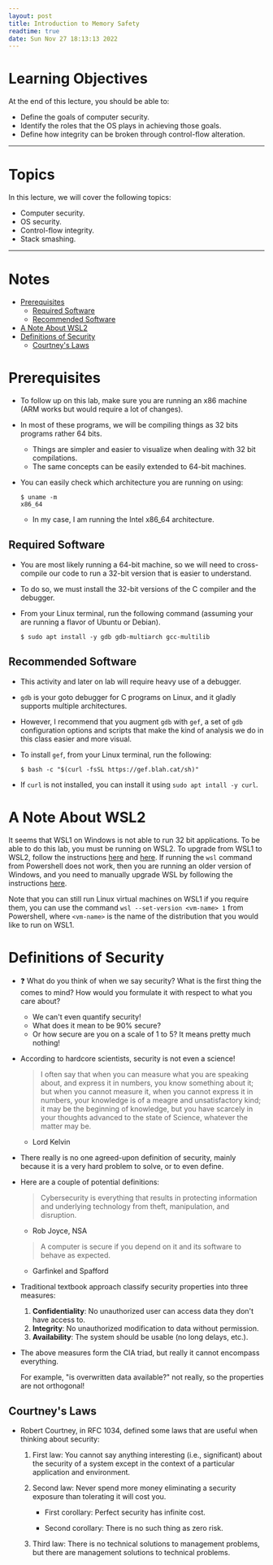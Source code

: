 ```yaml
---
layout: post
title: Introduction to Memory Safety
readtime: true
date: Sun Nov 27 18:13:13 2022 
---
```


# Learning Objectives

At the end of this lecture, you should be able to:

- Define the goals of computer security.
- Identify the roles that the OS plays in achieving those goals.
- Define how integrity can be broken through control-flow alteration.

---

# Topics

In this lecture, we will cover the following topics:

- Computer security.
- OS security.
- Control-flow integrity.
- Stack smashing.

---

# Notes

<!-- vim-markdown-toc GFM -->

* [Prerequisites](#prerequisites)
  * [Required Software](#required-software)
  * [Recommended Software](#recommended-software)
* [A Note About WSL2](#a-note-about-wsl2)
* [Definitions of Security](#definitions-of-security)
  * [Courtney's Laws](#courtneys-laws)

<!-- vim-markdown-toc -->

# Prerequisites

- To follow up on this lab, make sure you are running an x86 machine (ARM works
  but would require a lot of changes).
- In most of these programs, we will be compiling things as 32 bits programs
  rather 64 bits. 
  - Things are simpler and easier to visualize when dealing with 32 bit
    compilations.
  - The same concepts can be easily extended to 64-bit machines.

- You can easily check which architecture you are running on using:
  
  ```shell
  $ uname -m
  x86_64
  ```
  - In my case, I am running the Intel x86_64 architecture.

## Required Software

- You are most likely running a 64-bit machine, so we will need to cross-compile
  our code to run a 32-bit version that is easier to understand.
- To do so, we must install the 32-bit versions of the C compiler and the
  debugger.

- From your Linux terminal, run the following command (assuming your are running
  a flavor of Ubuntu or Debian).
  
  ```shell
  $ sudo apt install -y gdb gdb-multiarch gcc-multilib
  ```

## Recommended Software

- This activity and later on lab will require heavy use of a debugger.
- `gdb` is your goto debugger for C programs on Linux, and it gladly supports
  multiple architectures.

- However, I recommend that you augment `gdb` with `gef`, a set of `gdb`
  configuration options and scripts that make the kind of analysis we do in this
  class easier and more visual.
- To install `gef`, from your Linux terminal, run the following:
  
  ```shell
  $ bash -c "$(curl -fsSL https://gef.blah.cat/sh)"
  ```

- If `curl` is not installed, you can install it using `sudo apt intall -y
  curl`.

# A Note About WSL2

It seems that WSL1 on Windows is not able to run 32 bit applications. To be able
to do this lab, you must be running on WSL2. To upgrade from WSL1 to WSL2,
follow the instructions
[here](https://dev.to/adityakanekar/upgrading-from-wsl1-to-wsl2-1fl9) and
[here](https://learn.microsoft.com/en-us/windows/wsl/install#change-the-default-linux-distribution-installed).
If running the `wsl` command from Powershell does not work, then you are running
an older version of Windows, and you need to manually upgrade WSL by following
the instructions
[here](https://learn.microsoft.com/en-us/windows/wsl/install-manual).

Note that you can still run Linux virtual machines on WSL1 if you require them,
you can use the command `wsl --set-version <vm-name> 1` from Powershell, where
`<vm-name>` is the name of the distribution that you would like to run on WSL1.

# Definitions of Security

- ❓ What do you think of when we say security? What is the first thing the
  comes to mind? How would you formulate it with respect to what you care about?
  - We can't even quantify security!
  - What does it mean to be 90% secure?
  - Or how secure are you on a scale of 1 to 5? It means pretty much nothing!

- According to hardcore scientists, security is not even a science!
  > I often say that when you can measure what you are speaking about, and
    express it in numbers, you know something about it; but when you cannot
    measure it, when you cannot express it in numbers, your knowledge is of a
    meagre and unsatisfactory kind; it may be the beginning of knowledge, but
    you have scarcely in your thoughts advanced to the state of Science,
    whatever the matter may be.
    - Lord Kelvin

- There really is no one agreed-upon definition of security, mainly because it
  is a very hard problem to solve, or to even define.

- Here are a couple of potential definitions:
  > Cybersecurity is everything that results in protecting information and
    underlying technology from theft, manipulation, and disruption.
    - Rob Joyce, NSA

  > A computer is secure if you depend on it and its software to behave as
    expected.
    - Garfinkel and Spafford

- Traditional textbook approach classify security properties into three
  measures: 
  1. __Confidentiality__: No unauthorized user can access data they don't have
     access to.
  2. __Integrity__: No unauthorized modification to data without permission.
  3. __Availability__: The system should be usable (no long delays, etc.).

- The above measures form the CIA triad, but really it cannot encompass
  everything.

  For example, "is overwritten data available?" not really, so the properties
  are not orthogonal!

## Courtney's Laws

- Robert Courtney, in RFC 1034, defined some laws that are useful when thinking
  about security:

  1. First law: You cannot say anything interesting (i.e., significant) about
     the security of a system except in the context of a particular application
     and environment.

  2. Second law: Never spend more money eliminating a security exposure than
     tolerating it will cost you.

     - First corollary: Perfect security has infinite cost.
 
     - Second corollary: There is no such thing as zero risk.

  3. Third law: There is no technical solutions to management problems, but
     there are management solutions to technical problems.

